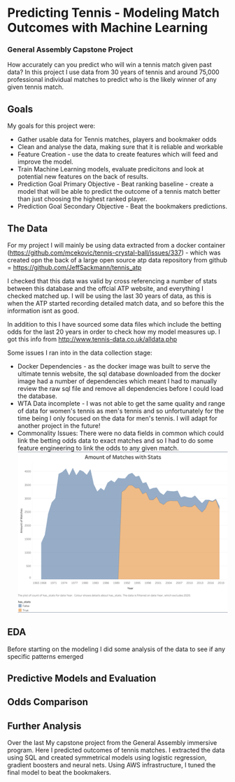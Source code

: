 # Predicting Tennis - Modeling Match Outcomes with Machine Learning
### General Assembly Capstone Project

How accurately can you predict who will win a tennis match given past data? 
In this project I use data from 30 years of tennis and around 75,000 professional individual matches to predict who is the likely winner of any given tennis match. 

## Goals
My goals for this project were:
- Gather usable data for Tennis matches, players and bookmaker odds
- Clean and analyse the data, making sure that it is reliable and workable
- Feature Creation - use the data to create features which will feed and improve the model.
- Train Machine Learning models, evaluate predicitons and look at potential new features on the back of results. 
- Prediction Goal Primary Objective - Beat ranking baseline - create a model that will be able to predict the outcome of a tennis match better than just choosing the highest ranked player.
- Prediction Goal Secondary Objective - Beat the bookmakers predictions.

## The Data
For my project I will mainly be using data extracted from a docker container (https://github.com/mcekovic/tennis-crystal-ball/issues/337) - which was created opn the back of a large open source atp data repository from github = https://github.com/JeffSackmann/tennis_atp

I checked that this data was valid by cross referencing a number of stats between this database and the offcial ATP website, and everything I checked matched up. I will be using the last 30 years of data, as this is when the ATP started recording detailed match data, and so before this the information isnt as good.

In addition to this I have sourced some data files which include the betting odds for the last 20 years in order to check how my model measures up. I got this info from http://www.tennis-data.co.uk/alldata.php

Some issues I ran into in the data collection stage:
- Docker Dependencies - as the docker image was built to serve the ultimate tennis website, the sql database downloaded from the docker image had a number of dependencies which meant I had to manually review the raw sql file and remove all dependencies before I could load the database. 
- WTA Data incomplete - I was not able to get the same quality and range of data for women's tennis as men's tennis and so unfortunately for the time being I only focused on the data for men's tennis. I will adapt for another project in the future!
- Commonality Issues: There were no data fields in common which could link the betting odds data to exact matches and so I had to do some feature engineering to link the odds to any given match.  
![](images/data_not_full.png)


## EDA
Before starting on the modeling I did some analysis of the data to see if any specific patterns emerged

## Predictive Models and Evaluation

## Odds Comparison

## Further Analysis


Over the last 
My capstone project from the General Assembly immersive program. Here I predicted outcomes of tennis matches. I extracted the data using SQL and created symmetrical models using logistic regression, gradient boosters and neural nets. Using AWS infrastructure, I tuned the final model to beat the bookmakers. 

